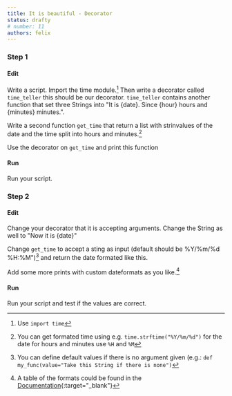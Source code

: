 ```yaml
---
title: It is beautiful - Decorator
status: drafty
# number: 11
authors: felix
---
```


### Step 1

#### Edit

Write a script. Import the time module.[^time]
Then write a decorator called `time_teller` this should be our decorator. `time_teller` contains another function that set three Strings into "It is {date}. Since {hour} hours and {minutes} minutes.".

[^time]:
    Use `import time`

Write a second function `get_time` that return a list with strinvalues of the date and the time split into hours and minutes.[^usetime]

Use the decorator on `get_time` and print this function

[^usetime]:
    You can get formated time using e.g. `time.strftime("%Y/%m/%d")` for the date for hours and minutes use `%H` and `%M`

#### Run

Run your script.

### Step 2

#### Edit

Change your decorator that it is accepting arguments. Change the String as well to "Now it is {date}"

Change `get_time` to accept a sting as input (default should be %Y/%m/%d %H:%M")[^default] and return the date formated like this.

[^default]:
    You can define default values if there is no argument given (e.g.: `def my_func(value="Take this String if there is none")`

Add some more prints with custom dateformats as you like.[^dateformats]

#### Run

Run your script and test if the values are correct.

[^dateformats]:
    A table of the formats could be found in the [Documentation](https://docs.python.org/3.4/library/time.html#module-time){:target="_blank"}
